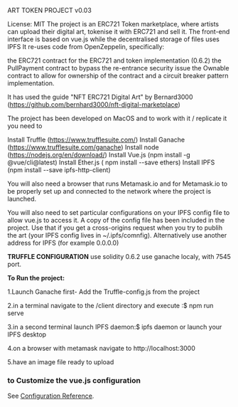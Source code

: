 ART TOKEN PROJECT v0.03



License: MIT
The project is an ERC721 Token marketplace, where artists can upload their digital art, tokenise it with ERC721 and sell it.
The front-end interface is based on vue.js while the decentralised storage of files uses IPFS
It re-uses code from OpenZeppelin, specifically:

the ERC721 contract for the ERC721 and token implementation (0.6.2)
the PullPayment contract to bypass the re-entrance security issue 
the Ownable contract to allow for ownership of the contract and a circuit breaker pattern implementation.

It has used the guide "NFT ERC721 Digital Art" by Bernard3000
(https://github.com/bernhard3000/nft-digital-marketplace)

The project has been developed on MacOS and to work with it / replicate it you need to

Install Truffle (https://www.trufflesuite.com/)
Install Ganache (https://www.trufflesuite.com/ganache)
Install node (https://nodejs.org/en/download/)
Install Vue.js (npm install -g @vue/cli@latest)
Install Ether.js ( npm install --save ethers)
Install IPFS (npm install --save ipfs-http-client)

You will also need a browser that runs Metamask.io and for Metamask.io to be properly set up and connected to the network where the project is launched.

You will also need to set particular configurations on your IPFS config file to allow vue.js to access it.
A copy of the config file has been included in the project. Use that if you get a cross-origins request
when you try to publih the art (your IPFS config lives in ~/.ipfs/comnfig). Alternatively use another address for IPFS (for example 0.0.0.0)

**TRUFFLE CONFIGURATION**
use solidity 0.6.2
use ganache localy, with 7545 port.

**To Run the project:**

1.Launch Ganache first- Add  the Truffle-config.js from the project

2.in a terminal navigate to the /client directory and execute :$ npm run serve

3.in a second terminal launch IPFS daemon:$ ipfs daemon or launch your IPFS desktop

4.on a browser with metamask navigate to http://localhost:3000

5.have an image file ready to upload





### to Customize the vue.js configuration
See [Configuration Reference](https://cli.vuejs.org/config/).

